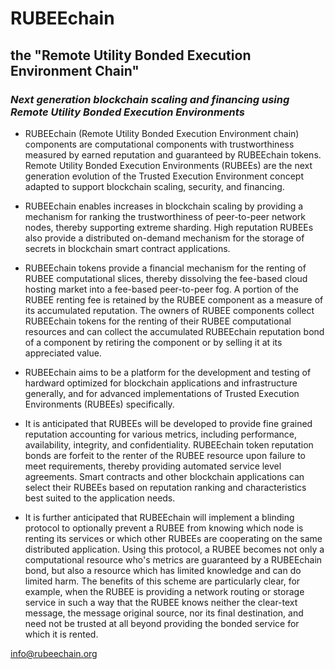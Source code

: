 # **RUBEEchain**

## the **"Remote Utility Bonded Execution Environment Chain"**
###     _Next generation blockchain scaling and financing using Remote Utility Bonded Execution Environments_

* RUBEEchain (Remote Utility Bonded Execution Environment chain) components  are computational components with trustworthiness measured by earned reputation and guaranteed by RUBEEchain tokens. Remote Utility Bonded Execution Environments (RUBEEs) are the next generation evolution of the Trusted Execution Environment concept adapted to support blockchain scaling, security, and financing.

* RUBEEchain enables increases in blockchain scaling by providing a mechanism for ranking the trustworthiness of peer-to-peer network nodes, thereby supporting extreme sharding. High reputation RUBEEs also provide a distributed on-demand mechanism for the storage of secrets in blockchain smart contract applications.

* RUBEEchain tokens provide a financial mechanism for the renting of RUBEE computational slices, thereby dissolving the fee-based cloud hosting market into a fee-based peer-to-peer fog. A portion of the RUBEE renting fee is retained by the RUBEE component as a measure of its accumulated reputation. The owners of RUBEE components collect RUBEEchain tokens for the renting of their RUBEE computational resources and can collect the accumulated RUBEEchain reputation bond of a component by retiring the component or by selling it at its appreciated value.

* RUBEEchain aims to be a platform for the development and testing of hardward optimized for blockchain applications and infrastructure generally, and for advanced implementations of Trusted Execution Environments (RUBEEs) specifically.

* It is anticipated that RUBEEs will be developed to provide fine grained reputation accounting for various metrics, including performance, availability, integrity, and confidentiality. RUBEEchain token reputation bonds are forfeit to the renter of the RUBEE resource upon failure to meet requirements, thereby providing automated service level agreements. Smart contracts and other blockchain applications can select their RUBEEs based on reputation ranking and characteristics best suited to the application needs.

* It is further anticipated that RUBEEchain will implement a blinding protocol to optionally prevent a RUBEE from knowing which node is renting its services or which other RUBEEs are cooperating on the same distributed application. Using this protocol, a RUBEE becomes not only a computational resource who's metrics are guaranteed by a RUBEEchain bond, but also a resource which has limited knowledge and can do limited harm. The benefits of this scheme are particularly clear, for example, when the RUBEE is providing a network routing or storage service in such a way that the RUBEE knows neither the clear-text message, the message original source, nor its final destination, and need not be trusted at all beyond providing the bonded service for which it is rented.

info@rubeechain.org
